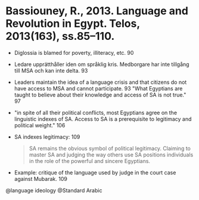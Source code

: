 # Bassiouney, R., 2013. Language and Revolution in Egypt.  Telos, 2013(163), ss.85–110.

- Diglossia is blamed for poverty, illiteracy, etc. 90

- Ledare upprätthåller iden om språklig kris. Medborgare har inte tillgång till MSA och kan inte delta. 93
- Leaders maintain the idea of a language crisis and that citizens do not have access to MSA and cannot participate. 93 "What Egyptians are taught to believe about their knowledge and access of SA is not true." 97

- "in spite of all their political conflicts, most Egyptians agree on the linguistic indexes of SA. Access to SA is a prerequisite to legitimacy and political weight." 106

- SA indexes legitimacy: 109
    > SA remains the obvious symbol of political legitimacy. Claiming to master SA and judging the  way others use SA positions individuals in the role of the powerful and sincere Egyptians.

- Example: critique of the language used by judge in the court case against Mubarak. 109

@language ideology
@Standard Arabic
